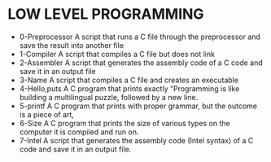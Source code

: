 # LOW LEVEL PROGRAMMING
* 0-Preprocessor A script that runs a C file through the preprocessor and save the result into another file
* 1-Compiler A script that compiles a C file but does not link
* 2-Assembler A script that generates the assembly code of a C code and save it in an output file
* 3-Name A script that compiles a C file and creates an executable
* 4-Hello,puts A C program that prints exactly "Programming is like building a multilingual puzzle, followed by a new line.
* 5-printf A C program that prints with proper grammar, but the outcome is a piece of art,
* 6-Size A C program that prints the size of various types on the computer it is compiled and run on.
* 7-Intel A script that generates the assembly code (Intel syntax) of a C code and save it in an output file.
